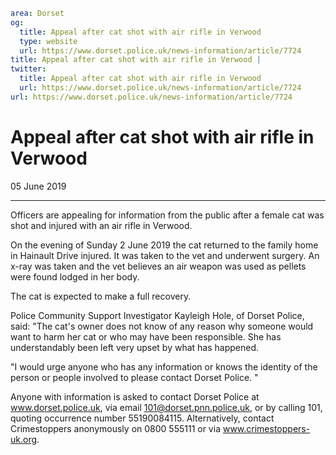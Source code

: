 ```yaml
area: Dorset
og:
  title: Appeal after cat shot with air rifle in Verwood
  type: website
  url: https://www.dorset.police.uk/news-information/article/7724
title: Appeal after cat shot with air rifle in Verwood |
twitter:
  title: Appeal after cat shot with air rifle in Verwood
  url: https://www.dorset.police.uk/news-information/article/7724
url: https://www.dorset.police.uk/news-information/article/7724
```

# Appeal after cat shot with air rifle in Verwood

05 June 2019

* * *

Officers are appealing for information from the public after a female cat was shot and injured with an air rifle in Verwood.

On the evening of Sunday 2 June 2019 the cat returned to the family home in Hainault Drive injured. It was taken to the vet and underwent surgery. An x-ray was taken and the vet believes an air weapon was used as pellets were found lodged in her body.

The cat is expected to make a full recovery.

Police Community Support Investigator Kayleigh Hole, of Dorset Police, said: "The cat's owner does not know of any reason why someone would want to harm her cat or who may have been responsible. She has understandably been left very upset by what has happened.

"I would urge anyone who has any information or knows the identity of the person or people involved to please contact Dorset Police. "

Anyone with information is asked to contact Dorset Police at www.dorset.police.uk, via email 101@dorset.pnn.police.uk, or by calling 101, quoting occurrence number 55190084115. Alternatively, contact Crimestoppers anonymously on 0800 555111 or via www.crimestoppers-uk.org.
